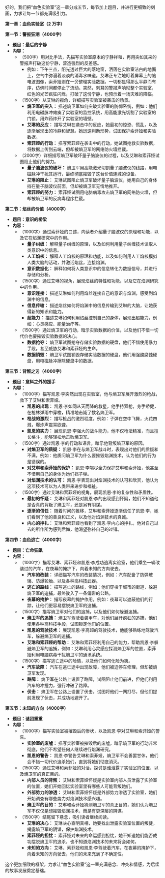 好的，我们把“血色实验室”这一章分成五节，每节加上题目，并进行更细致的刻画，力求让每一节都充满吸引力。

**第一章：血色实验室（2 万字）**

**第一节：警报狂潮（4000字）**

*   **题目：最后的宁静**
*   **内容：**
    *   （500字）用对比手法，先描写实验室原本的宁静祥和，再用突如其来的警报声打破这份宁静，营造强烈的反差感。
        *   例如：下午三点，阳光透过巨大的落地窗，洒落在实验室洁白的地面上，空气中弥漫着淡淡的消毒水味道。艾琳正专注地盯着屏幕上的脑电波图像，索菲娅则在一旁整理实验数据。一切都显得那么平静而有序，仿佛时间都停止了流动。突然，刺耳的警报声响彻整个实验室，红色的光芒疯狂闪烁，打破了这份宁静，也预示着一场灾难的降临。
    *   （1500字）从艾琳的视角，详细描写实验室被袭击的场景。
        *   **熵卫军的突入：** 描述熵卫军如何突破实验室的防御系统，例如：他们利用电磁脉冲瘫痪了实验室的监控系统，用高能激光切割了实验室的门锁，用炸药炸开了实验室的墙壁。
        *   **艾琳的反应：** 描写艾琳在袭击中的反应，她最初的惊恐、慌乱，以及逐渐展现出的冷静和智慧。她迅速判断形势，试图保护索菲娅和实验数据。
        *   **索菲娅的行动：** 描写索菲娅在袭击中的行动，她试图抢救实验数据，将数据上传到云端，但却被熵卫军的网络防火墙拦截。
    *   （2000字）详细描写熵卫军破坏量子脑波仪的过程，以及艾琳和索菲娅试图阻止他们的努力。
        *   **量子脑波仪的破坏：** 熵卫军用高能激光切割量子脑波仪的线路，用电磁脉冲干扰其运行，最终彻底摧毁了这台价值连城的设备。
        *   **艾琳的阻止：** 艾琳试图阻止熵卫军破坏量子脑波仪，她用自己的身体挡在量子脑波仪前面，但却被熵卫军无情地推开。
        *   **索菲娅的努力：** 索菲娅试图用电脑病毒攻击熵卫军的网络防火墙，但却被熵卫军的反病毒程序拦截。

**第二节：焰丝的价值（4000字）**

*   **题目：意识的桥梁**
*   **内容：**
    *   （1000字）通过索菲娅的口述，向读者介绍量子脑波仪的原理和功能，以及它在焰渊研究中的作用。
        *   **量子纠缠：** 解释量子纠缠的原理，以及如何利用量子纠缠技术读取人类意识中的信息。
        *   **人工焰核：** 解释人工焰核的原理和功能，以及如何利用人工焰核模拟人类大脑的活动，并激活焰丝，连接焰渊。
        *   **意识数据化：** 解释如何将人类意识中的信息转化为数据信号，并进行存储和分析。
    *   （1500字）通过艾琳的视角，展现焰丝的特性和功能，以及它在焰渊研究中的作用。
        *   **意识连接：** 描述艾琳如何利用焰丝连接自己的意识与焰渊，感受到焰渊中的信息。
        *   **信息传输：** 描述焰丝如何将焰渊中的信息传输到艾琳的大脑，让她获得新的知识和能力。
        *   **超能力：** 描述艾琳如何利用焰丝控制自己的身体，展现出超能力，例如：心灵感应、能量治疗等。
    *   （1500字）通过熵卫军的行动，暗示实验数据的价值，以及他们不惜一切代价也要摧毁实验数据的决心。
        *   **数据抢夺：** 熵卫军试图抢夺存储实验数据的硬盘，他们不惜使用暴力手段，甚至威胁艾琳和索菲娅的生命。
        *   **数据销毁：** 熵卫军试图销毁存储实验数据的硬盘，他们用强酸腐蚀硬盘，用电磁脉冲擦除硬盘中的数据。

**第三节：背叛之刃（4000字）**

*   **题目：意料之外的援手**
*   **内容：**
    *   （1000字）描写凯恩·李突然出现在实验室，他与熵卫军展开激烈的枪战，救下了艾琳和索菲娅。
        *   **凯恩的出现：** 凯恩·李如同从天而降的救星，他手持双枪，身手矫健，在枪林弹雨中穿梭，精准地击毙了数名熵卫军。
        *   **枪战的激烈：** 描写枪战的激烈程度，例如：子弹在空中飞舞，火花四溅，爆炸声震耳欲聋。
        *   **凯恩的实力：** 展现凯恩·李强大的战斗能力，他不仅枪法精准，而且擅长格斗，能够轻松地击败熵卫军。
    *   （1500字）通过凯恩·李的行动和语言，暗示他背叛熵卫军的原因。
        *   **对熵卫军的质疑：** 凯恩·李在与熵卫军战斗时，表现出对他们的质疑和不满，例如：他质问熵卫军为什么要摧毁焰渊技术，认为他们的行为是错误的。
        *   **对艾琳和索菲娅的保护：** 凯恩·李竭尽全力保护艾琳和索菲娅，他甚至不惜用自己的身体为她们挡子弹。
        *   **对焰渊技术的认可：** 凯恩·李表现出对焰渊技术的认可和欣赏，他认为这项技术可以为人类带来进步和福祉。
    *   （1500字）通过艾琳和索菲娅的视角，展现凯恩·李的复杂性和矛盾性。
        *   **最初的怀疑：** 艾琳和索菲娅对凯恩·李的出现感到怀疑，她们不知道他是否真的背叛了熵卫军，还是另有阴谋。
        *   **逐渐的信任：** 随着时间的推移，艾琳和索菲娅逐渐信任了凯恩·李，她们看到了他的善良和正义，以及他对焰渊技术的真诚。
        *   **内心的挣扎：** 艾琳和索菲娅也看到了凯恩·李内心的挣扎，他对自己过去的所作所为感到后悔，他渴望弥补自己的过错。

**第四节：血色逃亡（4000字）**

*   **题目：亡命狂飙**
*   **内容：**
    *   （1000字）描写艾琳、索菲娅和凯恩·李成功逃离实验室，他们乘坐一辆改装过的汽车，在夜幕的掩护下，向着未知的方向驶去。
        *   **汽车的改装：** 详细描写汽车的改装情况，例如：汽车配备了防弹玻璃、防爆轮胎、以及各种高科技武器。
        *   **逃亡的路线：** 描写逃亡的路线，例如：他们穿梭于城市的街道，躲避熵卫军的追捕，最终驶入了一条偏僻的公路。
        *   **夜幕的掩护：** 描写夜幕的掩护作用，例如：夜幕可以遮蔽他们的行踪，让他们更容易摆脱熵卫军的追捕。
    *   （1500字）描写熵卫军对他们的追捕，以及他们如何躲避追捕。
        *   **熵卫军的追捕：** 熵卫军驾驶着装甲车，对他们展开疯狂的追捕，他们使用各种高科技手段，试图锁定他们的位置。
        *   **凯恩的驾驶技术：** 展现凯恩·李高超的驾驶技术，他能够熟练地驾驶汽车，躲避熵卫军的追捕。
        *   **艾琳和索菲娅的帮助：** 艾琳和索菲娅利用自己的能力，帮助凯恩·李躲避熵卫军的追捕，例如：艾琳利用心灵感应探测熵卫军的位置，索菲娅利用电脑病毒干扰熵卫军的通讯系统。
    *   （1500字）描写逃亡途中的险情，以及他们如何化险为夷。
        *   **汽车故障：** 汽车在逃亡途中出现故障，他们被迫停车修理，但却被熵卫军发现。
        *   **路障：** 熵卫军在公路上设置了路障，试图阻止他们前进，但他们利用汽车的冲撞力，强行冲破了路障。
        *   **伏击：** 熵卫军在公路上设置了伏击，试图将他们一网打尽，但他们提前发现了伏击，并成功地避开了。

**第五节：未知的方向（4000字）**

*   **题目：谜团重重**
*   **内容：**
    *   （1000字）描写实验室被摧毁后的惨状，以及凯恩·李对艾琳和索菲娅的警告。
        *   **实验室的废墟：** 描写实验室被摧毁后的废墟，暗示熵卫军的行动非常彻底，他们不希望任何人继续进行焰渊研究。
        *   **凯恩的警告：** 凯恩·李警告艾琳和索菲娅，熵卫军不会善罢甘休，他们会不惜一切代价追杀她们，直到将她们彻底消灭。
    *   （1500字）通过艾琳和索菲娅的对话，探讨是谁泄露了实验室的位置，以及熵卫军的真正目的。
        *   **内部人员的背叛：** 艾琳和索菲娅怀疑是实验室内部人员泄露了实验室的位置，她们开始回忆实验室里有哪些人可能背叛她们。
        *   **外部势力的渗透：** 艾琳和索菲娅怀疑是外部势力渗透了实验室，她们开始调查有哪些势力对焰渊技术感兴趣。
        *   **熵卫军的目的：** 艾琳和索菲娅猜测熵卫军的真正目的，她们认为熵卫军不仅仅是想摧毁焰渊技术，而是有更深层的阴谋。
    *   （1500字）结尾留下悬念，吸引读者继续阅读。
        *   **艾琳的决心：** 艾琳决心查明真相，她要找出泄露实验室位置的叛徒，揭露熵卫军的阴谋，保护焰渊技术。
        *   **索菲娅的担忧：** 索菲娅对未来的命运感到担忧，她不知道她们能否成功摆脱熵卫军的追杀，也不知道焰渊技术的未来将会如何。
        *   **未知的方向：** 艾琳、索菲娅和凯恩·李驾驶着汽车，在夜幕的掩护下，向着未知的方向驶去，他们的未来充满了不确定性。

这个更加细致的框架，力求让“血色实验室”这一章充满悬念、冲突和情感，为后续的故事发展奠定基础。